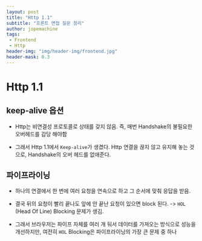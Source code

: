 ```yaml
---
layout: post
title: "Http 1.1"
subtitle: "프론트 면접 질문 정리"
author: jopemachine
tags: 
 - Frontend
 - Http
header-img: "img/header-img/frontend.jpg"
header-mask: 0.3
---
```


# Http 1.1

## keep-alive 옵션

- Http는 비연결성 프로토콜로 상태를 갖지 않음. 즉, 매번 Handshake의 불필요한 오버헤드를 감당 해야함

- 그래서 Http 1.1에서 `Keep-alive`가 생겼다. Http 연결을 끊지 않고 유지해 놓는 것으로, Handshake의 오버 헤드를 없애준다.

## 파이프라이닝

- 하나의 연결에서 한 번에 여러 요청을 연속으로 하고 그 순서에 맞춰 응답을 받음.

- 결국 뒤의 요청이 빨리 끝나도 앞에 안 끝난 요청이 있으면 block 된다. -> `HOL` (Head Of Line) Blocking 문제가 생김.

- 그래서 브라우저는 파이프 자체를 여러 개 둬서 데이터를 가져오는 방식으로 성능을 개선하지만, 여전히 `HOL` Blocking은 파이프라이닝의 가장 큰 문제 중 하나


